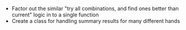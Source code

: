 * Factor out the similar "try all combinations, and find ones better than current" logic in to a single function
* Create a class for handling summary results for many different hands
